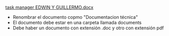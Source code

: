 [task manager EDWIN Y GUILLERMO.docx](https://github.com/user-attachments/files/17805443/task.manager.EDWIN.Y.GUILLERMO.docx)


- Renombrar el documento copmo "Documentacion técnica"
- El documento debe estar en una carpeta llamada documents
- Debe haber un documento con extensión .doc y otro con extensión pdf
